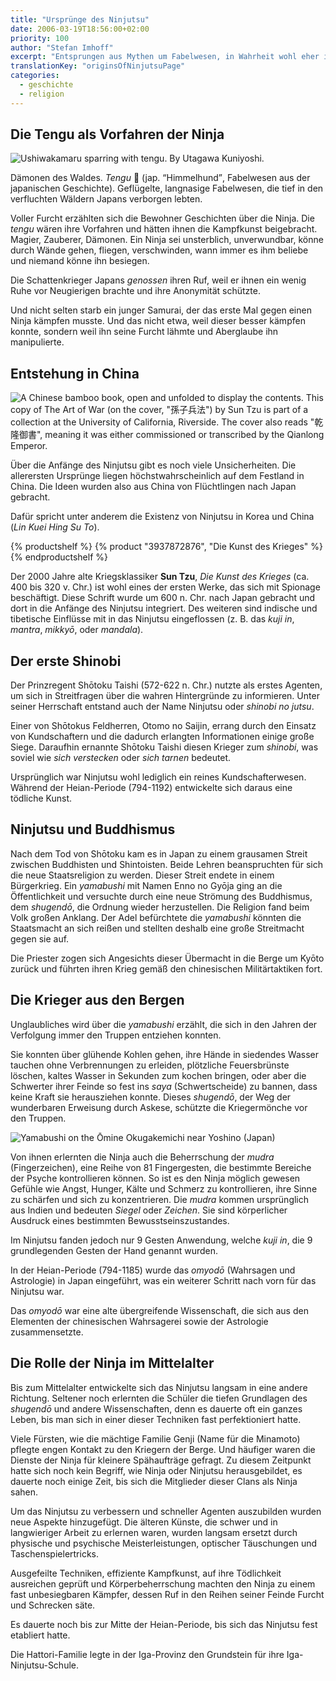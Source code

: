 ```yaml
---
title: "Ursprünge des Ninjutsu"
date: 2006-03-19T18:56:00+02:00
priority: 100
author: "Stefan Imhoff"
excerpt: "Entsprungen aus Mythen um Fabelwesen, in Wahrheit wohl eher in China entstanden, entwickelte sich das Ninjutsu von einem übernatürlichen, religiösen Ursprung zu einer Handwerks- und Spionagekunst im Mittelalter."
translationKey: "originsOfNinjutsuPage"
categories:
  - geschichte
  - religion
---
```


## Die Tengu als Vorfahren der Ninja

![Ushiwakamaru sparring with tengu. By Utagawa Kuniyoshi.](/assets/images/book/kuniyoshi-ushiwaka-tengu.jpg)

Dämonen des Waldes. _Tengu_ 👺 (jap. <q>Himmelhund</q>, Fabelwesen aus der japanischen Geschichte). Geflügelte, langnasige Fabelwesen, die tief in den verfluchten Wäldern Japans verborgen lebten.

Voller Furcht erzählten sich die Bewohner Geschichten über die Ninja. Die _tengu_ wären ihre Vorfahren und hätten ihnen die Kampfkunst beigebracht. Magier, Zauberer, Dämonen. Ein Ninja sei unsterblich, unverwundbar, könne durch Wände gehen, fliegen, verschwinden, wann immer es ihm beliebe und niemand könne ihn besiegen.

Die Schattenkrieger Japans _genossen_ ihren Ruf, weil er ihnen ein wenig Ruhe vor Neugierigen brachte und ihre Anonymität schützte.

Und nicht selten starb ein junger Samurai, der das erste Mal gegen einen Ninja kämpfen musste. Und das nicht etwa, weil dieser besser kämpfen konnte, sondern weil ihn seine Furcht lähmte und Aberglaube ihn manipulierte.

## Entstehung in China

![A Chinese bamboo book, open and unfolded to display the contents. This copy of The Art of War (on the cover, "孫子兵法") by Sun Tzu is part of a collection at the University of California, Riverside. The cover also reads "乾隆御書", meaning it was either commissioned or transcribed by the Qianlong Emperor.](/assets/images/book/bamboo-book-sun-tzu.jpg)

Über die Anfänge des Ninjutsu gibt es noch viele Unsicherheiten. Die allerersten Ursprünge liegen höchstwahrscheinlich auf dem Festland in China. Die Ideen wurden also aus China von Flüchtlingen nach Japan gebracht.

Dafür spricht unter anderem die Existenz von Ninjutsu in Korea und China (_Lin Kuei Hing Su To_).

{% productshelf %}
{% product "3937872876", "Die Kunst des Krieges" %}
{% endproductshelf %}

Der 2000 Jahre alte Kriegsklassiker **Sun Tzu**, <cite>Die Kunst des Krieges</cite> (ca. 400 bis 320 v. Chr.) ist wohl eines der ersten Werke, das sich mit Spionage beschäftigt. Diese Schrift wurde um 600 n. Chr. nach Japan gebracht und dort in die Anfänge des Ninjutsu integriert. Des weiteren sind indische und tibetische Einflüsse mit in das Ninjutsu eingeflossen (z. B. das _kuji in_, _mantra_, _mikkyō_, oder _mandala_).

## Der erste Shinobi

Der Prinzregent Shōtoku Taishi (572-622 n. Chr.) nutzte als erstes Agenten, um sich in Streitfragen über die wahren Hintergründe zu informieren. Unter seiner Herrschaft entstand auch der Name Ninjutsu oder _shinobi no jutsu_.

Einer von Shōtokus Feldherren, Otomo no Saijin, errang durch den Einsatz von Kundschaftern und die dadurch erlangten Informationen einige große Siege. Daraufhin ernannte Shōtoku Taishi diesen Krieger zum _shinobi_, was soviel wie _sich verstecken_ oder _sich tarnen_ bedeutet.

Ursprünglich war Ninjutsu wohl lediglich ein reines Kundschafterwesen. Während der Heian-Periode (794-1192) entwickelte sich daraus eine tödliche Kunst.

## Ninjutsu und Buddhismus

Nach dem Tod von Shōtoku kam es in Japan zu einem grausamen Streit zwischen Buddhisten und Shintoisten. Beide Lehren beanspruchten für sich die neue Staatsreligion zu werden. Dieser Streit endete in einem Bürgerkrieg. Ein _yamabushi_ mit Namen Enno no Gyōja ging an die Öffentlichkeit und versuchte durch eine neue Strömung des Buddhismus, dem _shugendō_, die Ordnung wieder herzustellen. Die Religion fand beim Volk großen Anklang. Der Adel befürchtete die _yamabushi_ könnten die Staatsmacht an sich reißen und stellten deshalb eine große Streitmacht gegen sie auf.

Die Priester zogen sich Angesichts dieser Übermacht in die Berge um Kyōto zurück und führten ihren Krieg gemäß den chinesischen Militärtaktiken fort.

## Die Krieger aus den Bergen

Unglaubliches wird über die _yamabushi_ erzählt, die sich in den Jahren der Verfolgung immer den Truppen entziehen konnten.

Sie konnten über glühende Kohlen gehen, ihre Hände in siedendes Wasser tauchen ohne Verbrennungen zu erleiden, plötzliche Feuersbrünste löschen, kaltes Wasser in Sekunden zum kochen bringen, oder aber die Schwerter ihrer Feinde so fest ins _saya_ (Schwertscheide) zu bannen, dass keine Kraft sie herausziehen konnte. Dieses _shugendō_, der Weg der wunderbaren Erweisung durch Askese, schützte die Kriegermönche vor den Truppen.

![Yamabushi on the Ōmine Okugakemichi near Yoshino (Japan)](/assets/images/book/yamabushi-omini-okugakemichi-yoshino.jpg)

Von ihnen erlernten die Ninja auch die Beherrschung der _mudra_ (Fingerzeichen), eine Reihe von 81 Fingergesten, die bestimmte Bereiche der Psyche kontrollieren können. So ist es den Ninja möglich gewesen Gefühle wie Angst, Hunger, Kälte und Schmerz zu kontrollieren, ihre Sinne zu schärfen und sich zu konzentrieren. Die _mudra_ kommen ursprünglich aus Indien und bedeuten _Siegel_ oder _Zeichen_. Sie sind körperlicher Ausdruck eines bestimmten Bewusstseinszustandes.

Im Ninjutsu fanden jedoch nur 9 Gesten Anwendung, welche _kuji in_, die 9 grundlegenden Gesten der Hand genannt wurden.

In der Heian-Periode (794-1185) wurde das _omyodō_ (Wahrsagen und Astrologie) in Japan eingeführt, was ein weiterer Schritt nach vorn für das Ninjutsu war.

Das _omyodō_ war eine alte übergreifende Wissenschaft, die sich aus den Elementen der chinesischen Wahrsagerei sowie der Astrologie zusammensetzte.

## Die Rolle der Ninja im Mittelalter

Bis zum Mittelalter entwickelte sich das Ninjutsu langsam in eine andere Richtung. Seltener noch erlernten die Schüler die tiefen Grundlagen des _shugendō_ und andere Wissenschaften, denn es dauerte oft ein ganzes Leben, bis man sich in einer dieser Techniken fast perfektioniert hatte.

Viele Fürsten, wie die mächtige Familie Genji (Name für die Minamoto) pflegte engen Kontakt zu den Kriegern der Berge. Und häufiger waren die Dienste der Ninja für kleinere Spähaufträge gefragt. Zu diesem Zeitpunkt hatte sich noch kein Begriff, wie Ninja oder Ninjutsu herausgebildet, es dauerte noch einige Zeit, bis sich die Mitglieder dieser Clans als Ninja sahen.

Um das Ninjutsu zu verbessern und schneller Agenten auszubilden wurden neue Aspekte hinzugefügt. Die älteren Künste, die schwer und in langwieriger Arbeit zu erlernen waren, wurden langsam ersetzt durch physische und psychische Meisterleistungen, optischer Täuschungen und Taschenspielertricks.

Ausgefeilte Techniken, effiziente Kampfkunst, auf ihre Tödlichkeit ausreichen geprüft und Körperbeherrschung machten den Ninja zu einem fast unbesiegbaren Kämpfer, dessen Ruf in den Reihen seiner Feinde Furcht und Schrecken säte.

Es dauerte noch bis zur Mitte der Heian-Periode, bis sich das Ninjutsu fest etabliert hatte.

Die Hattori-Familie legte in der Iga-Provinz den Grundstein für ihre Iga-Ninjutsu-Schule.
